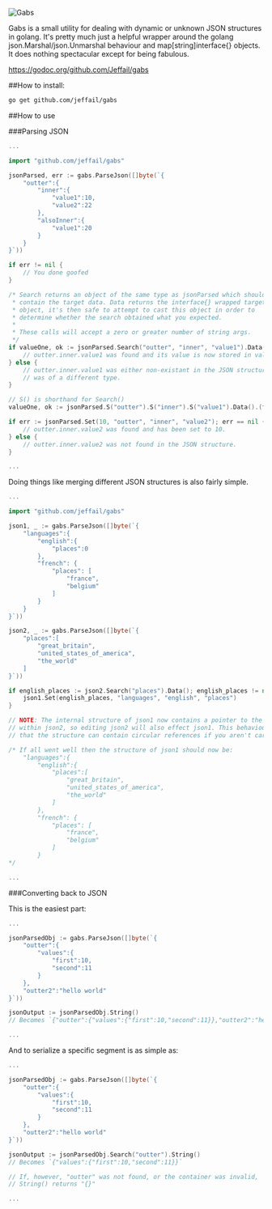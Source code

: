 ![Gabs](http://www.creepybit.co.uk/images/gabs_logo.png "Gabs")

Gabs is a small utility for dealing with dynamic or unknown JSON structures in golang. It's pretty much just a helpful wrapper around the golang json.Marshal/json.Unmarshal behaviour and map[string]interface{} objects. It does nothing spectacular except for being fabulous.

https://godoc.org/github.com/Jeffail/gabs

##How to install:

```bash
go get github.com/jeffail/gabs
```

##How to use

###Parsing JSON

```go
...

import "github.com/jeffail/gabs"

jsonParsed, err := gabs.ParseJson([]byte(`{
	"outter":{
		"inner":{
			"value1":10,
			"value2":22
		},
		"alsoInner":{
			"value1":20
		}
	}
}`))

if err != nil {
	// You done goofed
}

/* Search returns an object of the same type as jsonParsed which should
 * contain the target data. Data returns the interface{} wrapped target
 * object, it's then safe to attempt to cast this object in order to
 * determine whether the search obtained what you expected.
 *
 * These calls will accept a zero or greater number of string args.
 */
if valueOne, ok := jsonParsed.Search("outter", "inner", "value1").Data().(float64); ok {
	// outter.inner.value1 was found and its value is now stored in valueOne.
} else {
	// outter.inner.value1 was either non-existant in the JSON structure or
	// was of a different type.
}

// S() is shorthand for Search()
valueOne, ok := jsonParsed.S("outter").S("inner").S("value1").Data().(float64); ok {

if err := jsonParsed.Set(10, "outter", "inner", "value2"); err == nil {
	// outter.inner.value2 was found and has been set to 10.
} else {
	// outter.inner.value2 was not found in the JSON structure.
}

...
```

Doing things like merging different JSON structures is also fairly simple.

```go
...

import "github.com/jeffail/gabs"

json1, _ := gabs.ParseJson([]byte(`{
	"languages":{
		"english":{
			"places":0
		},
		"french": {
			"places": [
				"france",
				"belgium"
			]
		}
	}
}`))

json2, _ := gabs.ParseJson([]byte(`{
	"places":[
		"great_britain",
		"united_states_of_america",
		"the_world"
	]
}`))

if english_places := json2.Search("places").Data(); english_places != nil {
	json1.Set(english_places, "languages", "english", "places")
}

// NOTE: The internal structure of json1 now contains a pointer to the structure
// within json2, so editing json2 will also effect json1. This behaviour also means
// that the structure can contain circular references if you aren't careful.

/* If all went well then the structure of json1 should now be:
	"languages":{
		"english":{
			"places":[
				"great_britain",
				"united_states_of_america",
				"the_world"
			]
		},
		"french": {
			"places": [
				"france",
				"belgium"
			]
		}
*/

...
```

###Converting back to JSON

This is the easiest part:

```go
...

jsonParsedObj := gabs.ParseJson([]byte(`{
	"outter":{
		"values":{
			"first":10,
			"second":11
		}
	},
	"outter2":"hello world"
}`))

jsonOutput := jsonParsedObj.String()
// Becomes `{"outter":{"values":{"first":10,"second":11}},"outter2":"hello world"}`

...
```

And to serialize a specific segment is as simple as:

```go
...

jsonParsedObj := gabs.ParseJson([]byte(`{
	"outter":{
		"values":{
			"first":10,
			"second":11
		}
	},
	"outter2":"hello world"
}`))

jsonOutput := jsonParsedObj.Search("outter").String()
// Becomes `{"values":{"first":10,"second":11}}`

// If, however, "outter" was not found, or the container was invalid,
// String() returns "{}"

...
```
